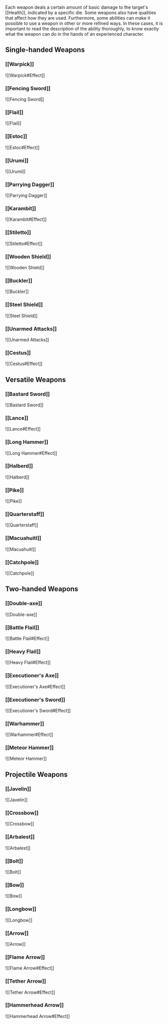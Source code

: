 Each weapon deals a certain amount of basic damage to the target's [[Health]], indicated by a specific die. Some weapons also have qualities that affect how they are used. Furthermore, some abilities can make it possible to use a weapon in other or more refined ways. In these cases, it is important to read the description of the ability thoroughly, to know exactly what the weapon can do in the hands of an experienced character.
## Single-handed Weapons
### [[Warpick]]
![[Warpick#Effect]]
### [[Fencing Sword]]
![[Fencing Sword]]
### [[Flail]]
![[Flail]]
### [[Estoc]]
![[Estoc#Effect]]
### [[Urumi]]
![[Urumi]]
### [[Parrying Dagger]]
![[Parrying Dagger]]
### [[Karambit]]
![[Karambit#Effect]]
### [[Stiletto]]
![[Stiletto#Effect]]
### [[Wooden Shield]]
![[Wooden Shield]]
### [[Buckler]]
![[Buckler]]
### [[Steel Shield]]
![[Steel Shield]]
### [[Unarmed Attacks]]
![[Unarmed Attacks]]
### [[Cestus]]
![[Cestus#Effect]]
## Versatile Weapons
### [[Bastard Sword]]
![[Bastard Sword]]
### [[Lance]]
![[Lance#Effect]]
### [[Long Hammer]]
![[Long Hammer#Effect]]
### [[Halberd]]
![[Halberd]]
### [[Pike]]
![[Pike]]
### [[Quarterstaff]]
![[Quarterstaff]]
### [[Macuahuitl]]
![[Macuahuitl]]
### [[Catchpole]]
![[Catchpole]]
## Two-handed Weapons
### [[Double-axe]]
![[Double-axe]]
### [[Battle Flail]]
![[Battle Flail#Effect]]
### [[Heavy Flail]]
![[Heavy Flail#Effect]]
### [[Executioner's Axe]]
![[Executioner's Axe#Effect]]
### [[Executioner's Sword]]
![[Executioner's Sword#Effect]]
### [[Warhammer]]
![[Warhammer#Effect]]
### [[Meteor Hammer]]
![[Meteor Hammer]]
## Projectile Weapons
### [[Javelin]]
![[Javelin]]
### [[Crossbow]]
![[Crossbow]]
### [[Arbalest]]
![[Arbalest]]
### [[Bolt]]
![[Bolt]]
### [[Bow]]
![[Bow]]
### [[Longbow]]
![[Longbow]]
### [[Arrow]]
![[Arrow]]
### [[Flame Arrow]]
![[Flame Arrow#Effect]]
### [[Tether Arrow]]
![[Tether Arrow#Effect]]
### [[Hammerhead Arrow]]
![[Hammerhead Arrow#Effect]]